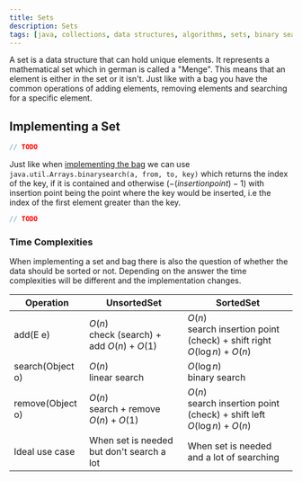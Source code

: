 ```yaml
---
title: Sets
description: Sets
tags: [java, collections, data structures, algorithms, sets, binary search]
---
```


A set is a data structure that can hold unique elements. It represents a mathematical set which in german is called a "Menge". This means that an element is either in the set or it isn't. Just like with a bag you have the common operations of adding elements, removing elements and searching for a specific element.

## Implementing a Set

```java title="UnsortedSet.java"
// TODO
```

Just like when [implementing the bag](./bags#array-implementations) we can use `java.util.Arrays.binarysearch(a, from, to, key)` which returns the index of the key, if it is contained and otherwise $(-(insertion point) - 1)$ with insertion point being the point where the key would be inserted, i.e the index of the first element greater than the key.

```java title="SortedSet.java"
// TODO
```

### Time Complexities

When implementing a set and bag there is also the question of whether the data should be sorted or not. Depending on the answer the time complexities will be different and the implementation changes.

| Operation        | UnsortedSet                                     | SortedSet                                                                     |
| ---------------- | ----------------------------------------------- | ----------------------------------------------------------------------------- |
| add(E e)         | $O(n)$ <br/> check (search) + add $O(n) + O(1)$ | $O(n)$ <br/> search insertion point (check) + shift right $O(\log{n}) + O(n)$ |
| search(Object o) | $O(n)$ <br/> linear search                      | $O(\log{n})$ <br/> binary search                                              |
| remove(Object o) | $O(n)$ <br/> search + remove $O(n) + O(1)$      | $O(n)$ <br/> search insertion point (check) + shift left $O(\log{n}) + O(n)$  |
| Ideal use case   | When set is needed but don't search a lot       | When set is needed and a lot of searching                                     |
